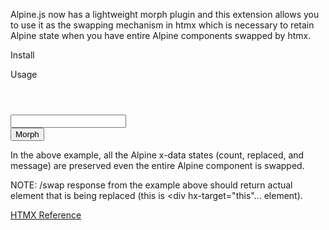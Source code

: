 Alpine.js now has a lightweight morph plugin and this extension allows you to use it as the swapping mechanism in htmx which is necessary to retain Alpine state when you have entire Alpine components swapped by htmx.

Install
<script src="https://unpkg.com/htmx.org/dist/ext/alpine-morph.js"></script>

Usage
<header>
  <script src="https://unpkg.com/htmx.org@latest"></script>
  <script src="https://unpkg.com/htmx.org@latest/dist/ext/alpine-morph.js"></script>
  <!-- Alpine Plugins -->
  <script defer src="https://unpkg.com/@alpinejs/morph@3.x.x/dist/cdn.min.js"></script>
  <!-- Alpine Core -->
  <script defer src="https://unpkg.com/alpinejs@3.x.x/dist/cdn.min.js"></script>
</header>

<body>
    <div hx-target="this" hx-ext="alpine-morph" hx-swap="morph">
        <div x-data="{ count: 0, replaced: false,
                     message: 'Change me, then press the button!' }">
            <input type="text" x-model="message">
            <div x-text="count"></div>
            <button x-bind:style="replaced && {'backgroundColor': '#fecaca'}"
                  x-on:click="replaced = true; count++"
                  hx-get="/swap">
            Morph
            </button>
        </div>
    </div>
</body>

In the above example, all the Alpine x-data states (count, replaced, and message) are preserved even the entire Alpine component is swapped.

NOTE: /swap response from the example above should return actual element that is being replaced (this is <div hx-target="this"... element).


[HTMX Reference](https://htmx.org/extensions/alpine-morph/)
